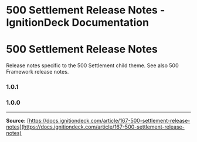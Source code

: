 # 500 Settlement Release Notes - IgnitionDeck Documentation

# 500 Settlement Release Notes

[](javascript:window.print())
Release notes specific to the 500 Settlement child theme. See also 500 Framework release notes.

### 1.0.1

### 1.0.0



---
**Source:** [https://docs.ignitiondeck.com/article/167-500-settlement-release-notes](https://docs.ignitiondeck.com/article/167-500-settlement-release-notes)
